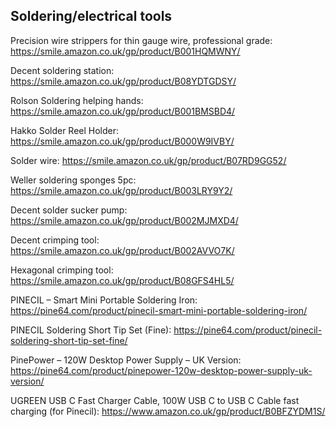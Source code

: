 ## Soldering/electrical tools

Precision wire strippers for thin gauge wire, professional grade: https://smile.amazon.co.uk/gp/product/B001HQMWNY/

Decent soldering station: https://smile.amazon.co.uk/gp/product/B08YDTGDSY/

Rolson Soldering helping hands: https://smile.amazon.co.uk/gp/product/B001BMSBD4/

Hakko Solder Reel Holder: https://smile.amazon.co.uk/gp/product/B000W9IVBY/

Solder wire: https://smile.amazon.co.uk/gp/product/B07RD9GG52/

Weller soldering sponges 5pc: https://smile.amazon.co.uk/gp/product/B003LRY9Y2/

Decent solder sucker pump: https://smile.amazon.co.uk/gp/product/B002MJMXD4/

Decent crimping tool: https://smile.amazon.co.uk/gp/product/B002AVVO7K/

Hexagonal crimping tool: https://smile.amazon.co.uk/gp/product/B08GFS4HL5/

PINECIL – Smart Mini Portable Soldering Iron: https://pine64.com/product/pinecil-smart-mini-portable-soldering-iron/

PINECIL Soldering Short Tip Set (Fine): https://pine64.com/product/pinecil-soldering-short-tip-set-fine/

PinePower – 120W Desktop Power Supply – UK Version: https://pine64.com/product/pinepower-120w-desktop-power-supply-uk-version/

UGREEN USB C Fast Charger Cable, 100W USB C to USB C Cable fast charging (for Pinecil): https://www.amazon.co.uk/gp/product/B0BFZYDM1S/
